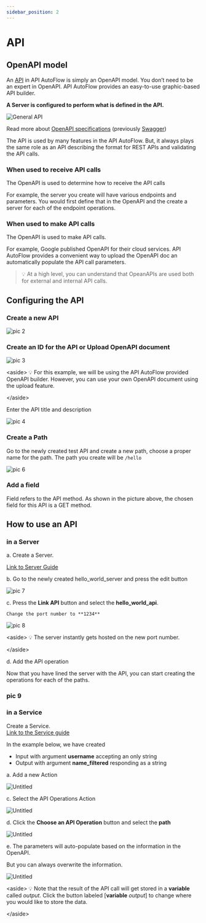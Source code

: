 ```yaml
---
sidebar_position: 2
---
```


# API

## OpenAPI model

An [API](./Index.md) in API AutoFlow is simply an OpenAPI model.   You don’t need to be an expert in OpenAPI.  API AutoFlow provides an easy-to-use graphic-based API builder.

**A Server is configured to perform what is defined in the API.**

![General API](https://github.com/pulzze/autoflow-documentation/assets/85649767/4a3a9b1d-467b-4766-abeb-2ade00e4fbed)


Read more about [OpenAPI specifications](https://swagger.io/docs/specification/about/) (previously [Swagger](https://swagger.io/))

The API is used by many features in the API AutoFlow.  But, it always plays the same role as an API describing the format for REST APIs and validating the API calls.

### **When used to receive API calls**

The OpenAPI is used to determine how to receive the API calls

For example, the server you create will have various endpoints and parameters.  You would first define that in the OpenAPI and the create a server for each of the endpoint operations.

### **When used to make API calls**

The OpenAPI is used to make API calls.

For example, Google published OpenAPI for their cloud services.  API AutoFlow provides a convenient way to upload the OpenAPI doc an automatically populate the API call parameters.


> 💡 At a high level, you can understand that OpeanAPIs are used both for external and internal API calls.

## Configuring the API

### Create a new API

![pic 2](https://github.com/pulzze/autoflow-documentation/assets/85649767/074ef2ae-45c1-46b6-844d-ed9d422a084d)

### Create an ID for the API or Upload OpenAPI document

![pic 3](https://github.com/pulzze/autoflow-documentation/assets/85649767/685c9656-9277-4c8a-8ec0-e1664e54fc71)

&lt;aside&gt;
💡 For this example, we will be using the API AutoFlow provided OpenAPI builder.  However, you can use your own OpenAPI document using the upload feature.

&lt;/aside&gt;

Enter the API title and description

![pic 4](https://github.com/pulzze/autoflow-documentation/assets/85649767/782d1c7a-7f13-4497-a0cf-5c7b61c07bc2)


### Create a Path

Go to the newly created test API and create a new path, choose a proper name for the path. The path you create will be `/hello`

![pic 6](https://github.com/pulzze/autoflow-documentation/assets/85649767/af5164ea-835b-48c4-8b3f-90a7b687dd98)



### Add a field

Field refers to the API method. As shown in the picture above, the chosen field for this API is a GET method. 


## How to use an API

### in a Server

a. Create a Server.  

[Link to Server Guide](../Server)


b. Go to the newly created hello_world_server and press the edit button

![pic 7](https://github.com/pulzze/autoflow-documentation/assets/85649767/2f56606a-4dc4-486e-a048-3c74788e4eb6)

c. Press the **Link API** button and select the **hello_world_api**.

    Change the port number to **1234**

![pic 8](https://github.com/pulzze/autoflow-documentation/assets/85649767/43a5f237-0ef5-4149-b64f-fd151822f3f6)


&lt;aside&gt;
💡 The server instantly gets hosted on the new port number.

&lt;/aside&gt;

d. Add the API operation

Now that you have lined the server with the API, you can start creating the operations for each of the paths.

### pic 9

### in a Service

Create a Service.  
[Link to the Service guide](../Service)

In the example below, we have created

- Input with argument **username** accepting an only string
- Output with argument **name_filtered** responding as a string

a. Add a new Action

![Untitled](Untitled%202.png)

c. Select the API Operations Action

![Untitled](Untitled%203.png)

d. Click the **Choose an API Operation** button and select the **path**

![Untitled](Untitled%204.png)

e. The parameters will auto-populate based on the information in the OpenAPI.

But you can always overwrite the information.

![Untitled](Untitled%205.png)

&lt;aside&gt;
💡 Note that the result of the API call will get stored in a **variable** called *output.*
Click the button labeled [**variable** *output*] to change where you would like to store the data.

&lt;/aside&gt;
